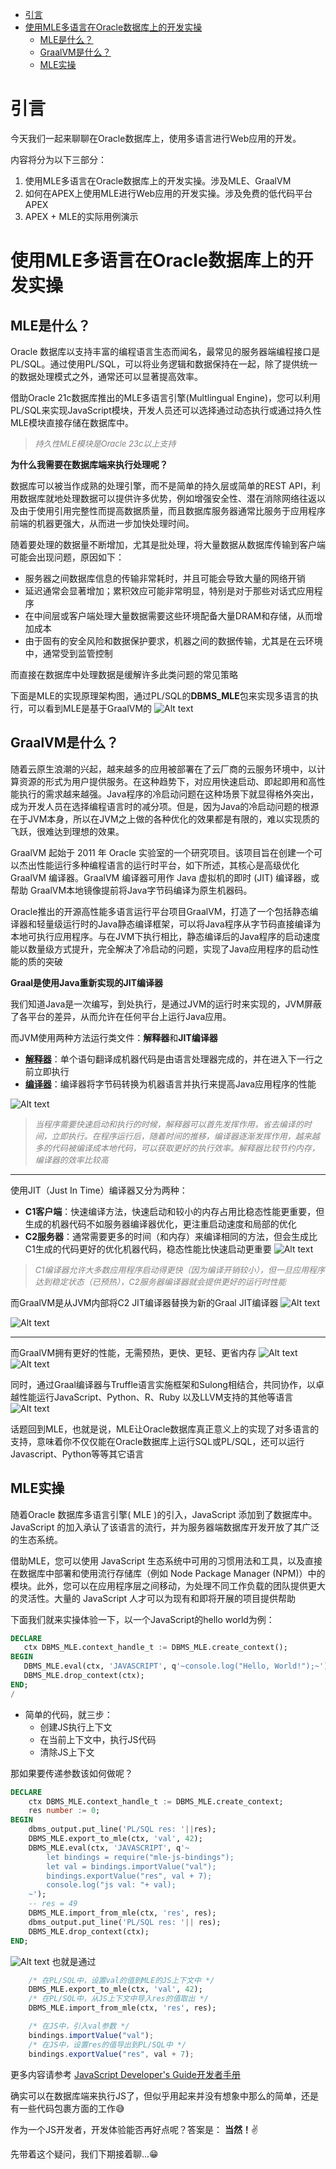 - [引言](#引言)
- [使用MLE多语言在Oracle数据库上的开发实操](#使用mle多语言在oracle数据库上的开发实操)
  - [MLE是什么？](#mle是什么)
  - [GraalVM是什么？](#graalvm是什么)
  - [MLE实操](#mle实操)

# 引言

今天我们一起来聊聊在Oracle数据库上，使用多语言进行Web应用的开发。

内容将分为以下三部分：

1. 使用MLE多语言在Oracle数据库上的开发实操。涉及MLE、GraalVM
2. 如何在APEX上使用MLE进行Web应用的开发实操。涉及免费的低代码平台APEX
3. APEX + MLE的实际用例演示

# 使用MLE多语言在Oracle数据库上的开发实操

## MLE是什么？

Oracle 数据库以支持丰富的编程语言生态而闻名，最常见的服务器端编程接口是PL/SQL。通过使用PL/SQL，可以将业务逻辑和数据保持在一起，除了提供统一的数据处理模式之外，通常还可以显著提高效率。

借助Oracle 21c数据库推出的MLE多语言引擎(Multlingual Engine)，您可以利用PL/SQL来实现JavaScript模块，开发人员还可以选择通过动态执行或通过持久性MLE模块直接存储在数据库中。

> <span style="color:grey;font-size:small;">*持久性MLE模块是Oracle 23c以上支持*</span>

**为什么我需要在数据库端来执行处理呢？**

数据库可以被当作成熟的处理引擎，而不是简单的持久层或简单的REST API，利用数据库就地处理数据可以提供许多优势，例如增强安全性、潜在消除网络往返以及由于使用引用完整性而提高数据质量，而且数据库服务器通常比服务于应用程序前端的机器更强大，从而进一步加快处理时间。

随着要处理的数据量不断增加，尤其是批处理，将大量数据从数据库传输到客户端可能会出现问题，原因如下：

- 服务器之间数据库信息的传输非常耗时，并且可能会导致大量的网络开销
- 延迟通常会显著增加；累积效应可能非常明显，特别是对于那些对话式应用程序
- 在中间层或客户端处理大量数据需要这些环境配备大量DRAM和存储，从而增加成本
- 由于固有的安全风险和数据保护要求，机器之间的数据传输，尤其是在云环境中，通常受到监管控制

而直接在数据库中处理数据是缓解许多此类问题的常见策略

下面是MLE的实现原理架构图，通过PL/SQL的**DBMS_MLE**包来实现多语言的执行，可以看到MLE是基于GraalVM的
![Alt text](images/image_01.png)

## GraalVM是什么？

随着云原生浪潮的兴起，越来越多的应用被部署在了云厂商的云服务环境中，以计算资源的形式为用户提供服务。在这种趋势下，对应⽤快速启动、即起即⽤和⾼性能执⾏的需求越来越强。Java程序的冷启动问题在这种场景下就显得格外突出，成为开发人员在选择编程语言时的减分项。但是，因为Java的冷启动问题的根源在于JVM本身，所以在JVM之上做的各种优化的效果都是有限的，难以实现质的飞跃，很难达到理想的效果。

GraalVM 起始于 2011 年 Oracle 实验室的一个研究项目。该项目旨在创建一个可以杰出性能运行多种编程语言的运行时平台，如下所述，其核心是高级优化 GraalVM 编译器。GraalVM 编译器可用作 Java 虚拟机的即时 (JIT) 编译器，或帮助 GraalVM本地镜像提前将Java字节码编译为原生机器码。

Oracle推出的开源高性能多语言运行平台项目GraalVM，打造了一个包括静态编译器和轻量级运行时的Java静态编译框架，可以将Java程序从字节码直接编译为本地可执行应用程序。与在JVM下执行相比，静态编译后的Java程序的启动速度能以数量级方式提升，完全解决了冷启动的问题，实现了Java应用程序的启动性能的质的突破

**Graal是使用Java重新实现的JIT编译器**

我们知道Java是一次编写，到处执行，是通过JVM的运行时来实现的，JVM屏蔽了各平台的差异，从而允许在任何平台上运行Java应用。

而JVM使用两种方法运行类文件：**解释器**和**JIT编译器**

- <strong style="text-decoration: underline;">解释器</strong>：单个语句翻译成机器代码是由语言处理器完成的，并在进入下一行之前立即执行
- <strong style="text-decoration: underline;">编译器</strong>：编译器将字节码转换为机器语言并执行来提高Java应用程序的性能

![Alt text](images/image-2.png)

> <span style="color:grey;font-size:small;">*当程序需要快速启动和执行的时候，解释器可以首先发挥作用，省去编译的时间，立即执行。在程序运行后，随着时间的推移，编译器逐渐发挥作用，越来越多的代码被编译成本地代码，可以获取更好的执行效率。解释器比较节约内存，编译器的效率比较高*</span>

---

使用JIT（Just In Time）编译器又分为两种：

- **C1客户端**：快速编译方法，快速启动和较小的内存占用比稳态性能更重要，但生成的机器代码不如服务器编译器优化，更注重启动速度和局部的优化
- **C2服务器**：通常需要更多的时间（和内存）来编译相同的方法，但会生成比C1生成的代码更好的优化机器代码，稳态性能比快速启动更重要
  ![Alt text](images/image.png)

> <span style="color:grey;font-size:small;">*C1编译器允许大多数应用程序启动得更快（因为编译开销较小），但一旦应用程序达到稳定状态（已预热），C2服务器编译器就会提供更好的运行时性能*</span>

而GraalVM是从JVM内部将C2 JIT编译器替换为新的Graal JIT编译器
![Alt text](images/image-03.png)

![Alt text](images/image-04.png)

---

而GraalVM拥有更好的性能，无需预热，更快、更轻、更省内存
![Alt text](images/image-07.png)
![Alt text](images/image-06.png)

同时，通过Graal编译器与Truffle语言实施框架和Sulong相结合，共同协作，以卓越性能运行JavaScript、Python、R、Ruby 以及LLVM支持的其他等语言
![Alt text](images/image-05.png)

话题回到MLE，也就是说，MLE让Oracle数据库真正意义上的实现了对多语言的支持，意味着你不仅仅能在Oracle数据库上运行SQL或PL/SQL，还可以运行Javascript、Python等等其它语言

## MLE实操

随着Oracle 数据库多语言引擎( MLE )的引入，JavaScript 添加到了数据库中。JavaScript 的加入承认了该语言的流行，并为服务器端数据库开发开放了其广泛的生态系统。

借助MLE，您可以使用 JavaScript 生态系统中可用的习惯用法和工具，以及直接在数据库中部署和使用流行存储库（例如 Node Package Manager (NPM)）中的模块。此外，您可以在应用程序层之间移动，为处理不同工作负载的团队提供更大的灵活性。大量的 JavaScript 人才可以为现有和即将开展的项目提供帮助

下面我们就来实操体验一下，以一个JavaScript的hello world为例：

```sql
DECLARE
   ctx DBMS_MLE.context_handle_t := DBMS_MLE.create_context();
BEGIN
   DBMS_MLE.eval(ctx, 'JAVASCRIPT', q'~console.log("Hello, World!");~');
   DBMS_MLE.drop_context(ctx);
END;
/
```

+ 简单的代码，就三步：
  - 创建JS执行上下文
  - 在当前上下文中，执行JS代码
  - 清除JS上下文

那如果要传递参数该如何做呢？

```sql
DECLARE
    ctx DBMS_MLE.context_handle_t := DBMS_MLE.create_context;
    res number := 0;
BEGIN
    dbms_output.put_line('PL/SQL res: '||res);
    DBMS_MLE.export_to_mle(ctx, 'val', 42);
    DBMS_MLE.eval(ctx, 'JAVASCRIPT', q'~
        let bindings = require("mle-js-bindings");
        let val = bindings.importValue("val");
        bindings.exportValue("res", val + 7);
        console.log("js val: "+ val);
    ~');
    -- res = 49
    DBMS_MLE.import_from_mle(ctx, 'res', res);
    dbms_output.put_line('PL/SQL res: '|| res);
    DBMS_MLE.drop_context(ctx);
END;
```

![Alt text](images/05.png)
也就是通过

```sql
    /* 在PL/SQL中，设置val的值到MLE的JS上下文中 */
    DBMS_MLE.export_to_mle(ctx, 'val', 42);
    /* 在PL/SQL中，从JS上下文中导入res的值取出 */
    DBMS_MLE.import_from_mle(ctx, 'res', res);   
```

```js
    /* 在JS中，引入val参数 */
    bindings.importValue("val");
    /* 在JS中，设置res的值导出到PL/SQL中 */
    bindings.exportValue("res", val + 7);
```

更多内容请参考 [JavaScript Developer&#39;s Guide开发者手册](https://docs.oracle.com/en/database/oracle/oracle-database/23/mlejs/index.html)

确实可以在数据库端来执行JS了，但似乎用起来并没有想象中那么的简单，还是有一些代码包裹方面的工作😅

作为一个JS开发者，开发体验能否再好点呢？答案是： <strong>当然！</strong>✌️

先带着这个疑问，我们下期接着聊...😁


